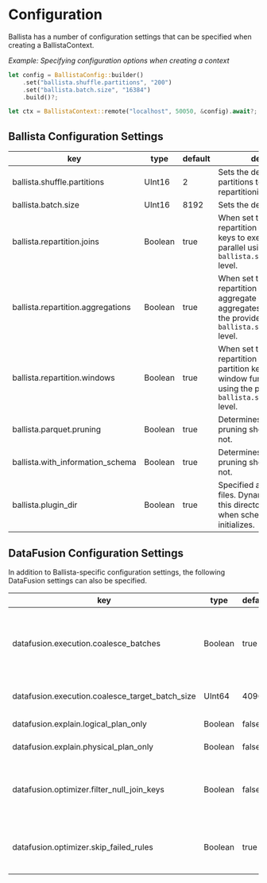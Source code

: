 <!---
  Licensed to the Apache Software Foundation (ASF) under one
  or more contributor license agreements.  See the NOTICE file
  distributed with this work for additional information
  regarding copyright ownership.  The ASF licenses this file
  to you under the Apache License, Version 2.0 (the
  "License"); you may not use this file except in compliance
  with the License.  You may obtain a copy of the License at

    http://www.apache.org/licenses/LICENSE-2.0

  Unless required by applicable law or agreed to in writing,
  software distributed under the License is distributed on an
  "AS IS" BASIS, WITHOUT WARRANTIES OR CONDITIONS OF ANY
  KIND, either express or implied.  See the License for the
  specific language governing permissions and limitations
  under the License.
-->

# Configuration

Ballista has a number of configuration settings that can be specified when creating a BallistaContext.

_Example: Specifying configuration options when creating a context_

```rust
let config = BallistaConfig::builder()
    .set("ballista.shuffle.partitions", "200")
    .set("ballista.batch.size", "16384")
    .build()?;

let ctx = BallistaContext::remote("localhost", 50050, &config).await?;
```

## Ballista Configuration Settings

| key                               | type    | default | description                                                                                                                                                               |
|-----------------------------------| ------- |---------|---------------------------------------------------------------------------------------------------------------------------------------------------------------------------|
| ballista.shuffle.partitions       | UInt16  | 2       | Sets the default number of partitions to create when repartitioning query stages.                                                                                         |
| ballista.batch.size               | UInt16  | 8192    | Sets the default batch size.                                                                                                                                              |
| ballista.repartition.joins        | Boolean  | true    | When set to true, Ballista will repartition data using the join keys to execute joins in parallel using the provided `ballista.shuffle.partitions` level.                 |
| ballista.repartition.aggregations | Boolean  | true    | When set to true, Ballista will repartition data using the aggregate keys to execute aggregates in parallel using the provided `ballista.shuffle.partitions` level.       |
| ballista.repartition.windows      | Boolean  | true    | When set to true, Ballista will repartition data using the partition keys to execute window functions in parallel using the provided `ballista.shuffle.partitions` level. |
| ballista.parquet.pruning          | Boolean  | true    | Determines whether Parquet pruning should be enabled or not.                                                                                                              |
| ballista.with_information_schema          | Boolean  | true    | Determines whether Parquet pruning should be enabled or not.                                                                                                              |
| ballista.plugin_dir          | Boolean  | true    | Specified a path for plugin files. Dynamic library files in this directory will be loaded when scheduler state initializes.                                               |

## DataFusion Configuration Settings

In addition to Ballista-specific configuration settings, the following DataFusion settings can also be specified. 

| key                                             | type    | default | description                                                                                                                                    |
| ----------------------------------------------- | ------- |---------|------------------------------------------------------------------------------------------------------------------------------------------------|
| datafusion.execution.coalesce_batches           | Boolean | true    | When set to true, record batches will be examined between each operator and small batches will be coalesced into larger batches. This is helpful when there are highly selective filters or joins that could produce tiny output batches. The target batch size is determined by the configuration setting 'datafusion.execution.coalesce_target_batch_size'. |
| datafusion.execution.coalesce_target_batch_size | UInt64  | 4096    | Target batch size when coalescing batches. Uses in conjunction with the configuration setting 'datafusion.execution.coalesce_batches'.                                                                                                                                                                                                                        |
| datafusion.explain.logical_plan_only            | Boolean | false   | When set to true, the explain statement will only print logical plans.                                                                                                                                                                                                                                                                                        |
| datafusion.explain.physical_plan_only           | Boolean | false   | When set to true, the explain statement will only print physical plans.                                                                                                                                                                                                                                                                                       |
| datafusion.optimizer.filter_null_join_keys      | Boolean | false   | When set to true, the optimizer will insert filters before a join between a nullable and non-nullable column to filter out nulls on the nullable side. This filter can add additional overhead when the file format does not fully support predicate push down.                                                                                               |
| datafusion.optimizer.skip_failed_rules          | Boolean | true    | When set to true, the logical plan optimizer will produce warning messages if any optimization rules produce errors and then proceed to the next rule. When set to false, any rules that produce errors will cause the query to fail.                                                                                                                         |
